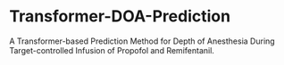 # Transformer-DOA-Prediction
A Transformer-based Prediction Method for Depth of  Anesthesia During Target-controlled Infusion of Propofol  and Remifentanil.
